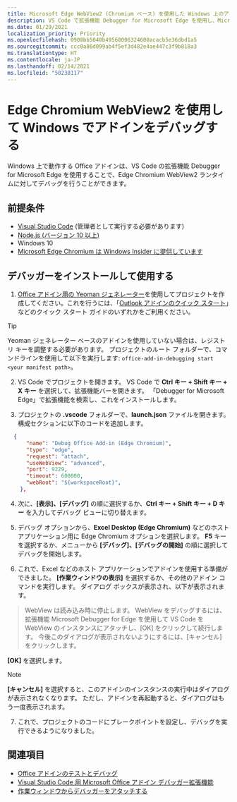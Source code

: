 ```yaml
---
title: Microsoft Edge WebView2 (Chromium ベース) を使用した Windows 上のアドインをデバッグする
description: VS Code で拡張機能 Debugger for Microsoft Edge を使用し、Microsoft Edge WebView2 (Chromium ベース) を使用した Office アドインをデバッグする方法について説明します。
ms.date: 01/29/2021
localization_priority: Priority
ms.openlocfilehash: 0908bb5040b49568006324600acacb5e36dbd1a5
ms.sourcegitcommit: ccc0a86d099ab4f5ef3d482e4ae447c3f9b818a3
ms.translationtype: HT
ms.contentlocale: ja-JP
ms.lasthandoff: 02/14/2021
ms.locfileid: "50238117"
---
```

# <a name="debug-add-ins-on-windows-using-edge-chromium-webview2"></a>Edge Chromium WebView2 を使用して Windows でアドインをデバッグする

Windows 上で動作する Office アドインは、VS Code の拡張機能 Debugger for Microsoft Edge を使用することで、Edge Chromium WebView2 ランタイムに対してデバッグを行うことができます。

## <a name="prerequisites"></a>前提条件

- [Visual Studio Code](https://code.visualstudio.com/) (管理者として実行する必要があります)
- [Node.js (バージョン 10 以上)](https://nodejs.org/)
- Windows 10
- [Microsoft Edge Chromium は Windows Insider に提供しています](https://www.microsoftedgeinsider.com/)

## <a name="install-and-use-the-debugger"></a>デバッガーをインストールして使用する

1. [Office アドイン用の Yeoman ジェネレーター](https://github.com/OfficeDev/generator-office)を使用してプロジェクトを作成してください。これを行うには、「[Outlook アドインのクイック スタート](../quickstarts/outlook-quickstart.md)」などのクイック スタート ガイドのいずれかをご利用ください。

> [!TIP]
> Yeoman ジェネレーター ベースのアドインを使用していない場合は、レジストリ キーを調整する必要があります。 プロジェクトのルート フォルダーで、コマンドラインを使用して以下を実行します: `office-add-in-debugging start <your manifest path>`。

2. VS Code でプロジェクトを開きます。 VS Code で **Ctrl キー + Shift キー + X キー** を選択して、拡張機能バーを開きます。 「Debugger for Microsoft Edge」で拡張機能を検索し、これをインストールします。

3. プロジェクトの **.vscode** フォルダーで、**launch.json** ファイルを開きます。 構成セクションに以下のコードを追加します。

```JSON
  {
      "name": "Debug Office Add-in (Edge Chromium)",
      "type": "edge",
      "request": "attach",
      "useWebView": "advanced",
      "port": 9229,
      "timeout": 600000,
      "webRoot": "${workspaceRoot}",
    },
```

4. 次に、**[表示]、[デバッグ]** の順に選択するか、**Ctrl キー + Shift キー + D キー** を入力してデバッグ ビューに切り替えます。

5. デバッグ オプションから、**Excel Desktop (Edge Chromium)** などのホスト アプリケーション用に Edge Chromium オプションを選択します。 **F5** キーを選択するか、メニューから **[デバッグ]、[デバッグの開始]** の順に選択してデバッグを開始します。

6. これで、Excel などのホスト アプリケーションでアドインを使用する準備ができました。 **[作業ウィンドウの表示]** を選択するか、その他のアドイン コマンドを実行します。 ダイアログ ボックスが表示され、以下が表示されます。

> WebView は読み込み時に停止します。 
> WebView をデバッグするには、拡張機能 Microsoft Debugger for Edge を使用して VS Code を WebView のインスタンスにアタッチし、[OK] をクリックして続行します。 今後このダイアログが表示されないようにするには、[キャンセル] をクリックします。

**[OK]** を選択します。

> [!NOTE]
> **[キャンセル]** を選択すると、このアドインのインスタンスの実行中はダイアログが表示されなくなります。 ただし、アドインを再起動すると、ダイアログはもう一度表示されます。

7. これで、プロジェクトのコードにブレークポイントを設定し、デバッグを実行できるようになりました。

## <a name="see-also"></a>関連項目

* [Office アドインのテストとデバッグ](test-debug-office-add-ins.md)
* [Visual Studio Code 用 Microsoft Office アドイン デバッガー拡張機能](debug-with-vs-extension.md)
* [作業ウィンドウからデバッガーをアタッチする](attach-debugger-from-task-pane.md)